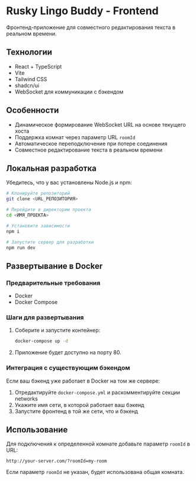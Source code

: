 
# Rusky Lingo Buddy - Frontend

Фронтенд-приложение для совместного редактирования текста в реальном времени.

## Технологии

- React + TypeScript
- Vite
- Tailwind CSS
- shadcn/ui
- WebSocket для коммуникации с бэкендом

## Особенности

- Динамическое формирование WebSocket URL на основе текущего хоста
- Поддержка комнат через параметр URL `roomId`
- Автоматическое переподключение при потере соединения
- Совместное редактирование текста в реальном времени

## Локальная разработка

Убедитесь, что у вас установлены Node.js и npm:

```sh
# Клонируйте репозиторий
git clone <URL_РЕПОЗИТОРИЯ>

# Перейдите в директорию проекта
cd <ИМЯ_ПРОЕКТА>

# Установите зависимости
npm i

# Запустите сервер для разработки
npm run dev
```

## Развертывание в Docker

### Предварительные требования
- Docker
- Docker Compose

### Шаги для развертывания

1. Соберите и запустите контейнер:
   ```sh
   docker-compose up -d
   ```

2. Приложение будет доступно на порту 80.

### Интеграция с существующим бэкендом

Если ваш бэкенд уже работает в Docker на том же сервере:

1. Отредактируйте `docker-compose.yml` и раскомментируйте секции networks
2. Укажите имя сети, в которой работает ваш бэкенд
3. Запустите фронтенд в той же сети, что и бэкенд

## Использование

Для подключения к определенной комнате добавьте параметр `roomId` в URL:

```
http://your-server.com/?roomId=my-room
```

Если параметр `roomId` не указан, будет использована общая комната.

